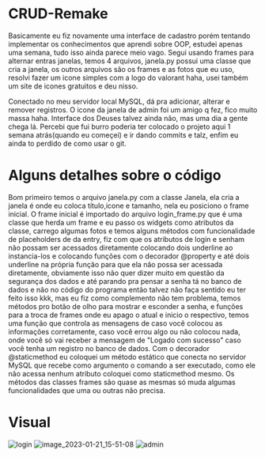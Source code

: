 # CRUD-Remake
Basicamente eu fiz novamente uma interface de cadastro porém tentando implementar os conhecimentos que aprendi sobre OOP, estudei apenas uma semana, tudo isso ainda parece meio vago.
Segui usando frames para alternar entras janelas, temos 4 arquivos, janela.py possui uma classe que cria a janela, os outros arquivos são os frames e as fotos que eu uso, resolvi fazer um icone simples com a logo do valorant haha, usei também um site de icones gratuitos e deu nisso.

Conectado no meu servidor local MySQL, dá pra adicionar, alterar e remover registros. O icone da janela de admin foi um amigo q fez, fico muito massa haha. Interface dos Deuses talvez ainda não, mas uma dia a gente chega lá. Percebi que fui burro poderia ter colocado o projeto aqui 1 semana atrás(quando eu começei) e ir dando commits e talz, enfim eu ainda to perdido de como usar o git.

# Alguns detalhes sobre o código
Bom primeiro temos o arquivo janela.py com a classe Janela, ela cria a janela é onde eu coloca título,icone e tamanho, nela eu posiciono o frame inicial. O frame inicial é importado do arquivo login_frame.py que é uma classe que herda um frame e eu passo os widgets como atributos da classe, carrego algumas fotos e temos alguns métodos com funcionalidade de placeholders de da entry, fiz com que os atributos de login e senham não possam ser acessados diretamente colocando dois underline ao instancia-los e colocando funções com o decorador @property e até dois underline na própria função para que ela não possa ser acessada diretamente, obviamente isso não quer dizer muito em questão da segurança dos dados e até parando pra pensar a senha tá no banco de dados e não no código do programa então talvez não faça sentido eu ter feito isso kkk, mas eu fiz como complemento não tem problema, temos métodos pro botão de olho para mostrar e esconder a senha, e funções para a troca de frames onde eu apago o atual e inicio o respectivo, temos uma função que controla as mensagens de caso você colocou as informações corretamente, caso você errou algo ou não colocou nada, onde você só vai receber a mensagem de "Logado com sucesso" caso você tenha um registro no banco de dados. Com o decorador @staticmethod eu coloquei um método estático que conecta no servidor MySQL que recebe como argumento o comando a ser executado, como ele não acessa nenhum atributo coloquei como staticmethod mesmo. Os métodos das classes frames são quase as mesmas só muda algumas funcionalidades que uma ou outras não precisa.

# Visual
![login](https://user-images.githubusercontent.com/122188615/213889469-9ccf1925-9b7b-4823-90d8-2ef4201c4106.png)
![image_2023-01-21_15-51-08](https://user-images.githubusercontent.com/122188615/213889480-26605346-ee4b-4a18-8e52-93bad105c671.png)
![admin](https://user-images.githubusercontent.com/122188615/213889483-550a613b-14c8-4d7a-af9e-1202e3b780ec.png)
